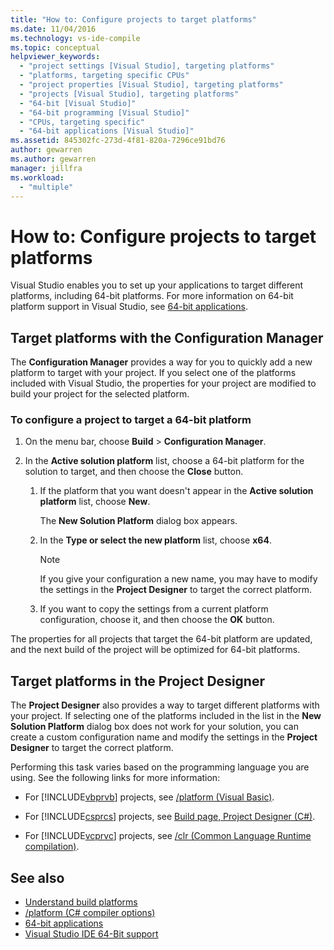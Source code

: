 ```yaml
---
title: "How to: Configure projects to target platforms"
ms.date: 11/04/2016
ms.technology: vs-ide-compile
ms.topic: conceptual
helpviewer_keywords:
  - "project settings [Visual Studio], targeting platforms"
  - "platforms, targeting specific CPUs"
  - "project properties [Visual Studio], targeting platforms"
  - "projects [Visual Studio], targeting platforms"
  - "64-bit [Visual Studio]"
  - "64-bit programming [Visual Studio]"
  - "CPUs, targeting specific"
  - "64-bit applications [Visual Studio]"
ms.assetid: 845302fc-273d-4f81-820a-7296ce91bd76
author: gewarren
ms.author: gewarren
manager: jillfra
ms.workload:
  - "multiple"
---
```

# How to: Configure projects to target platforms

Visual Studio enables you to set up your applications to target different platforms, including 64-bit platforms. For more information on 64-bit platform support in Visual Studio, see [64-bit applications](/dotnet/framework/64-bit-apps).

## Target platforms with the Configuration Manager

The **Configuration Manager** provides a way for you to quickly add a new platform to target with your project. If you select one of the platforms included with Visual Studio, the properties for your project are modified to build your project for the selected platform.

### To configure a project to target a 64-bit platform

1.  On the menu bar, choose **Build** > **Configuration Manager**.

2.  In the **Active solution platform** list, choose a 64-bit platform for the solution to target, and then choose the **Close** button.

    1.  If the platform that you want doesn't appear in the **Active solution platform** list, choose **New**.

         The **New Solution Platform** dialog box appears.

    2.  In the **Type or select the new platform** list, choose **x64**.

        > [!NOTE]
        >  If you give your configuration a new name, you may have to modify the settings in the **Project Designer** to target the correct platform.

    3.  If you want to copy the settings from a current platform configuration, choose it, and then choose the **OK** button.

The properties for all projects that target the 64-bit platform are updated, and the next build of the project will be optimized for 64-bit platforms.

## Target platforms in the Project Designer

The **Project Designer** also provides a way to target different platforms with your project. If selecting one of the platforms included in the list in the **New Solution Platform** dialog box does not work for your solution, you can create a custom configuration name and modify the settings in the **Project Designer** to target the correct platform.

Performing this task varies based on the programming language you are using. See the following links for more information:

- For [!INCLUDE[vbprvb](../code-quality/includes/vbprvb_md.md)] projects, see [/platform (Visual Basic)](/dotnet/visual-basic/reference/command-line-compiler/platform).

- For [!INCLUDE[csprcs](../data-tools/includes/csprcs_md.md)] projects, see [Build page, Project Designer (C#)](../ide/reference/build-page-project-designer-csharp.md).

- For [!INCLUDE[vcprvc](../code-quality/includes/vcprvc_md.md)] projects, see [/clr (Common Language Runtime compilation)](/cpp/build/reference/clr-common-language-runtime-compilation).

## See also

- [Understand build platforms](../ide/understanding-build-platforms.md)
- [/platform (C# compiler options)](/dotnet/csharp/language-reference/compiler-options/platform-compiler-option)
- [64-bit applications](/dotnet/framework/64-bit-apps)
- [Visual Studio IDE 64-Bit support](../ide/visual-studio-ide-64-bit-support.md)
